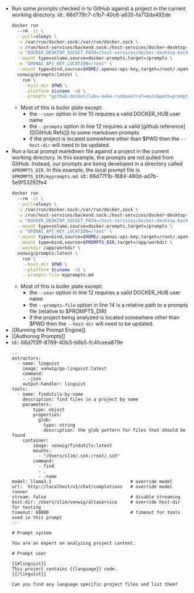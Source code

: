 - Run some prompts checked in to GitHub against a project in the current working directory.
  id:: 66d779c7-c1b7-40c6-a635-fa712da492de
  ```sh
  docker run 
    --rm -it \
    --pull=always \
    -v /var/run/docker.sock:/var/run/docker.sock \
    -v /run/host-services/backend.sock:/host-services/docker-desktop-backend.sock \
    -e "DOCKER_DESKTOP_SOCKET_PATH=/host-services/docker-desktop-backend.sock" \
    --mount type=volume,source=docker-prompts,target=/prompts \
    -e "OPENAI_API_KEY_LOCATION=/root" \
    --mount type=bind,source=$HOME/.openai-api-key,target=/root/.openai-api-key \
    vonwig/prompts:latest \
      run \
      --host-dir $PWD \
      --platform $(uname -o) \
      --prompts "github:docker/labs-make-runbook?ref=main&path=prompts/lazy_docker"
  ```
	- Most of this is boiler plate except:
		- the `--user` option in line 10 requires a valid DOCKER_HUB user name
		- the `--prompts` option in line 12 requires a valid [github reference]([[GitHub Refs]]) to some markdown prompts
		- if the project is located somewhere other than $PWD then the `--host-dir` will need to be updated.
- Run a local prompt markdown file against a project in the current working directory.  In this example, the prompts are not pulled from GitHub.  Instead, our prompts are being developed in a directory called `$PROMPTS_DIR`.  In this example, the local prompt file is `$PROMPTS_DIR/myprompts.md`.
  id:: 66d77f1b-1684-480d-ad7b-5e9f53292fe4
  ```sh
  docker run 
    --rm -it \
    --pull=always \
    -v /var/run/docker.sock:/var/run/docker.sock \
    -v /run/host-services/backend.sock:/host-services/docker-desktop-backend.sock \
    -e "DOCKER_DESKTOP_SOCKET_PATH=/host-services/docker-desktop-backend.sock" \
    --mount type=volume,source=docker-prompts,target=/prompts \
    -e "OPENAI_API_KEY_LOCATION=/root" \
    --mount type=bind,source=$HOME/.openai-api-key,target=/root/.openai-api-key \
    --mount type=bind,source=$PROMPTS_DIR,target=/app/workdir \
    --workdir /app/workdir \
    vonwig/prompts:latest \
      run \
      --host-dir $PWD \
      --platform $(uname -o) \
      --prompts-file myprompts.md
  ```
	- Most of this is boiler plate except:
		- the `--user` option in line 12 requires a valid DOCKER_HUB user name
		- the `--prompts-file` option in line 14 is a relative path to a prompts file (relative to $PROMPTS_DIR)
		- if the project being analyzed is located somewhere other than $PWD then the `--host-dir` will need to be updated.
- [[Running the Prompt Engine]]
- [[Authoring Prompts]]
- id:: 66d7f3ff-8769-40b3-b6b5-fc4fceea879e
  ```
  ---
  extractors:
    - name: linguist
      image: vonwig/go-linguist:latest
      command:
      - -json
      output-handler: linguist
  tools:
    - name: findutils-by-name
      description: find files in a project by name
      parameters:
          type: object
          properties:
            glob:
              type: string
              description: the glob pattern for files that should be found
      container:
          image: vonwig/findutils:latest
          mounts:
            - "/Users/slim/.ssh:/root/.ssh"
          command:
            - find
            - .
            - -name
  model: llama3.1                              # override model
  url:  http://localhost/v1/chat/completions   # override model runner
  stream: false                                # disable streaming
  host-dir: /Users/slim/vonwig/altaservice     # override host-dir for testing
  timeout: 60000                               # timeout for tools used in this prompt
  ---
  
  # Prompt system
  
  You are an expert on analyzing project content.
  
  # Prompt user
  
  {{#linguist}}
  This project contains {{language}} code.
  {{/linguist}}
  
  Can you find any language specific project files and list them?
  ```